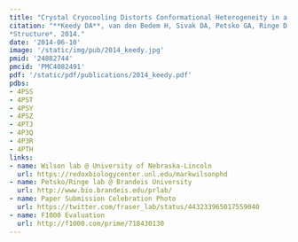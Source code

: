 ```yaml
---
title: "Crystal Cryocooling Distorts Conformational Heterogeneity in a Model Michaelis Complex of DHFR."
citation: "**Keedy DA**, van den Bedem H, Sivak DA, Petsko GA, Ringe D, Wilson MA, **Fraser JS**.
*Structure*. 2014."
date: '2014-06-10'
image: '/static/img/pub/2014_keedy.jpg'
pmid: '24882744'
pmcid: 'PMC4082491'
pdf: '/static/pdf/publications/2014_keedy.pdf'
pdbs:
- 4PSS
- 4PST
- 4PSY
- 4PSZ
- 4PTJ
- 4P3Q
- 4P3R
- 4PTH
links:
- name: Wilson lab @ University of Nebraska-Lincoln
  url: https://redoxbiologycenter.unl.edu/markwilsonphd
- name: Petsko/Ringe lab @ Brandeis University
  url: http://www.bio.brandeis.edu/prlab/
- name: Paper Submission Celebration Photo
  url: https://twitter.com/fraser_lab/status/443233965017559040
- name: F1000 Evaluation
  url: http://f1000.com/prime/718430130
---
```


